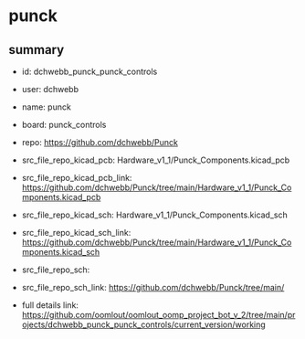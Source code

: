 # punck
 
## summary 
* id: dchwebb_punck_punck_controls
* user: dchwebb
* name: punck
* board: punck_controls
* repo: https://github.com/dchwebb/Punck
* src_file_repo_kicad_pcb: Hardware_v1_1/Punck_Components.kicad_pcb
* src_file_repo_kicad_pcb_link: https://github.com/dchwebb/Punck/tree/main/Hardware_v1_1/Punck_Components.kicad_pcb
* src_file_repo_kicad_sch: Hardware_v1_1/Punck_Components.kicad_sch
* src_file_repo_kicad_sch_link: https://github.com/dchwebb/Punck/tree/main/Hardware_v1_1/Punck_Components.kicad_sch

* src_file_repo_sch: 
* src_file_repo_sch_link: https://github.com/dchwebb/Punck/tree/main/
* full details link: https://github.com/oomlout/oomlout_oomp_project_bot_v_2/tree/main/projects/dchwebb_punck_punck_controls/current_version/working  







